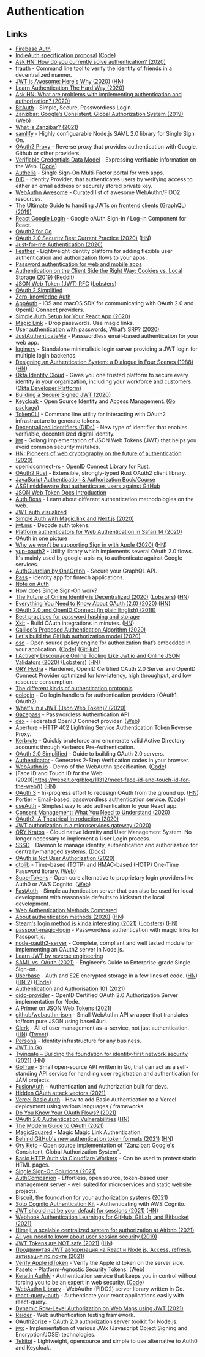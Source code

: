 # Authentication

## Links

- [Firebase Auth](https://firebase.google.com/docs/auth)
- [IndieAuth specification proposal](https://indieauth.spec.indieweb.org/) ([Code](https://github.com/indieweb/indieauth))
- [Ask HN: How do you currently solve authentication? (2020)](https://news.ycombinator.com/item?id=22157166)
- [frauth](https://github.com/jamesmunns/frauth) - Command line tool to verify the identity of friends in a decentralized manner.
- [JWT is Awesome: Here's Why (2020)](https://thehftguy.com/2020/02/18/jwt-is-awesome-heres-why/) ([HN](https://news.ycombinator.com/item?id=22354534))
- [Learn Authentication The Hard Way (2020)](https://www.andrew-best.com/posts/learn-auth-the-hard-way-part-one/)
- [Ask HN: What are problems with implementing authentication and authorization? (2020)](https://news.ycombinator.com/item?id=22512786)
- [BitAuth](https://bitauth.com/) - Simple, Secure, Passwordless Login.
- [Zanzibar: Google’s Consistent, Global Authorization System (2019)](https://www.youtube.com/watch?v=mstZT431AeQ) ([Web](https://research.google/pubs/pub48190/))
- [What is Zanzibar? (2021)](https://authzed.com/blog/what-is-zanzibar/)
- [samlify](https://github.com/tngan/samlify) - Highly configuarable Node.js SAML 2.0 library for Single Sign On.
- [OAuth2 Proxy](https://github.com/oauth2-proxy/oauth2-proxy) - Reverse proxy that provides authentication with Google, Github or other providers.
- [Verifiable Credentials Data Model](https://w3c.github.io/vc-data-model/) - Expressing verifiable information on the Web. ([Code](https://github.com/w3c/vc-data-model))
- [Authelia](https://github.com/authelia/authelia) - Single Sign-On Multi-Factor portal for web apps.
- [DID](https://did.app/) - Identity Provider, that authenticates users by verifying access to either an email address or securely stored private key.
- [WebAuthn Awesome](https://github.com/herrjemand/awesome-webauthn) - Curated list of awesome WebAuthn/FIDO2 resources.
- [The Ultimate Guide to handling JWTs on frontend clients (GraphQL) (2019)](https://hasura.io/blog/best-practices-of-using-jwt-with-graphql/)
- [React Google Login](https://github.com/anthonyjgrove/react-google-login) - Google oAUth Sign-in / Log-in Component for React.
- [OAuth2 for Go](https://github.com/golang/oauth2)
- [OAuth 2.0 Security Best Current Practice (2020)](https://tools.ietf.org/html/draft-ietf-oauth-security-topics-15) ([HN](https://news.ycombinator.com/item?id=23080240))
- [Just-for-me Authentication (2020)](https://brianlovin.com/overthought/just-for-me-authentication)
- [Feather](https://feather.id/docs) - Lightweight identity platform for adding flexible user authentication and authorization flows to your apps.
- [Password authentication for web and mobile apps](https://dchest.com/authbook/)
- [Authentication on the Client Side the Right Way: Cookies vs. Local Storage (2019)](https://www.taniarascia.com/full-stack-cookies-localstorage-react-express/) ([Reddit](https://www.reddit.com/r/javascript/comments/gm2taz/authentication_on_the_client_side_the_right_way/))
- [JSON Web Token (JWT) RFC](https://tools.ietf.org/html/rfc7519) ([Lobsters](https://lobste.rs/s/a106ku/json_web_token_jwt_rfc))
- [OAuth 2 Simplified](https://aaronparecki.com/oauth-2-simplified/)
- [Zero-knowledge Auth](https://gist.github.com/ai/5e0a1975e2a0971c66232d33fd526dbf)
- [AppAuth](https://github.com/openid/AppAuth-iOS) - iOS and macOS SDK for communicating with OAuth 2.0 and OpenID Connect providers.
- [Simple Auth Setup for Your React App (2020)](https://arunoda.me/blog/simple-auth-setup-for-your-react-app)
- [Magic Link](https://magic.link/) - Drop passwords. Use magic links.
- [User authentication with passwords, What’s SRP? (2020)](https://www.cryptologie.net/article/503/user-authentication-with-passwords-whats-srp/)
- [JustAuthenticateMe](https://www.justauthenticate.me/) - Passwordless email-based authentication for your web app.
- [loginsrv](https://github.com/tarent/loginsrv) - Standalone minimalistic login server providing a JWT login for multiple login backends.
- [Designing an Authentication System: a Dialogue in Four Scenes (1988)](https://web.mit.edu/kerberos/dialogue.html) ([HN](https://news.ycombinator.com/item?id=23352856))
- [Okta Identity Cloud](https://www.okta.com/) - Gives you one trusted platform to secure every identity in your organization, including your workforce and customers. ([Okta Developer Platform](https://developer.okta.com/))
- [Building a Secure Signed JWT (2020)](https://fusionauth.io/learn/expert-advice/tokens/building-a-secure-jwt)
- [Keycloak](https://www.keycloak.org/) - Open Source Identity and Access Management. ([Go package](https://github.com/Nerzal/gocloak))
- [TokenCLI](https://github.com/imduffy15/token-cli) - Command line utility for interacting with OAuth2 infrastructure to generate tokens.
- [Decentralized Identifiers (DIDs)](https://www.w3.org/TR/did-core/) - New type of identifier that enables verifiable, decentralized digital identity.
- [jwt](https://github.com/ucarion/jwt) - Golang implementation of JSON Web Tokens (JWT) that helps you avoid common security mistakes.
- [HN: Pioneers of web cryptography on the future of authentication (2020)](https://news.ycombinator.com/item?id=23454954)
- [openidconnect-rs](https://github.com/ramosbugs/openidconnect-rs) - OpenID Connect Library for Rust.
- [OAuth2 Rust](https://github.com/ramosbugs/oauth2-rs) - Extensible, strongly-typed Rust OAuth2 client library.
- [JavaScript Authentication & Authorization Book/Course](https://gist.github.com/taniarascia/a2d35af43ce133de20ac0a8c72558fea)
- [ASGI middleware that authenticates users against GitHub](https://github.com/simonw/asgi-auth-github)
- [JSON Web Token Docs Introduction](https://jwt.io/introduction/)
- [Auth Boss](https://github.com/teesloane/Auth-Boss) - Learn about different authentication methodologies on the web.
- [JWT auth visualized](https://twitter.com/kamranahmedse/status/1273375903511465990)
- [Simple Auth with Magic.link and Next.js (2020)](https://vercel.com/blog/simple-auth-with-magic-link-and-nextjs)
- [jwt.ms](https://jwt.ms/) - Decode auth tokens.
- [Platform authenticators for Web Authentication in Safari 14 (2020)](https://dchest.com/2020/06/27/platform-authenticators-for-web-authentication-in-safari-14/)
- [OAuth in one picture](https://twitter.com/kamranahmedse/status/1276994010423361540)
- [Why we won’t be supporting Sign in with Apple (2020)](https://blog.anylist.com/2020/06/sign-in-with-apple/) ([HN](https://news.ycombinator.com/item?id=23681982))
- [yup-oauth2](https://github.com/dermesser/yup-oauth2) - Utility library which implements several OAuth 2.0 flows. It's mainly used by google-apis-rs, to authenticate against Google services.
- [AuthGuardian by OneGraph](https://www.onegraph.com/auth-guardian/) - Secure your GraphQL API.
- [Pass](https://getpass.app/) - Identity app for fintech applications.
- [Note on Auth](https://github.com/yoshuawuyts/notes/blob/master/computers/architecture/auth.md)
- [How does Single Sign-On work?](https://twitter.com/kamranahmedse/status/1280266408434302979)
- [The Future of Online Identity is Decentralized (2020)](https://yarmo.eu/post/future-online-identity-decentralized) ([Lobsters](https://lobste.rs/s/ckalve/future_online_identity_is_decentralized)) ([HN](https://news.ycombinator.com/item?id=23811568))
- [Everything You Need to Know About OAuth (2.0) (2020)](https://gravitational.com/blog/everything-you-need-to-know-about-oauth/) ([HN](https://news.ycombinator.com/item?id=23851870))
- [OAuth 2.0 and OpenID Connect (in plain English) (2018)](https://www.youtube.com/watch?v=996OiexHze0)
- [Best practices for password hashing and storage](https://tools.ietf.org/html/draft-ietf-kitten-password-storage-00)
- [Xkit](https://xkit.co/) - Build OAuth integrations in minutes. ([HN](https://news.ycombinator.com/item?id=24121290))
- [Galileo's Proposed Authentication Algorithm (2020)](https://berthub.eu/articles/posts/galileos-authentication-algorithm-part-1/)
- [Let's build the GitHub authorization model (2020)](https://www.osohq.com/post/building-the-github-authorization-model-using-oso)
- [oso](https://www.osohq.com/) - Open source policy engine for authorization that’s embedded in your application. ([Code](https://github.com/osohq/oso)) ([GitHub](https://github.com/osohq))
- [I Actively Discourage Online Tooling Like Jwt.io and Online JSON Validators (2020)](https://www.jvt.me/posts/2020/09/01/against-online-tooling/) ([Lobsters](https://lobste.rs/s/jxlr73/why_i_actively_discourage_online_tooling)) ([HN](https://news.ycombinator.com/item?id=24352360))
- [ORY Hydra](https://github.com/ory/hydra) - Hardened, OpenID Certified OAuth 2.0 Server and OpenID Connect Provider optimized for low-latency, high throughput, and low resource consumption.
- [The different kinds of authentication protocols](https://www.devever.net/~hl/auth)
- [gologin](https://github.com/dghubble/gologin) - Go login handlers for authentication providers (OAuth1, OAuth2).
- [What's in a JWT (Json Web Token)? (2020)](https://loige.co/whats-in-a-jwt/)
- [Gazepass](https://gazepass.com/) - Passwordless Authentication API.
- [dex](https://github.com/dexidp/dex) - Federated OpenID Connect provider. ([Web](https://dexidp.io/))
- [Aperture](https://github.com/lightninglabs/aperture) - HTTP 402 Lightning Service Authentication Token Reverse Proxy.
- [Kerbrute](https://github.com/ropnop/kerbrute) - Quickly bruteforce and enumerate valid Active Directory accounts through Kerberos Pre-Authentication.
- [OAuth 2.0 Simplified](https://oauth2simplified.com/) - Guide to building OAuth 2.0 servers.
- [Authenticator](https://github.com/Authenticator-Extension/Authenticator) - Generates 2-Step Verification codes in your browser.
- [WebAuthn.io](https://webauthn.io/) - Demo of the WebAuthn specification. ([Code](https://github.com/duo-labs/webauthn.io))
- [Face ID and Touch ID for the Web (2020)]https://webkit.org/blog/11312/meet-face-id-and-touch-id-for-the-web/() ([HN](https://news.ycombinator.com/item?id=24829565))
- [OAuth 3](https://oauth.net/3/) - In-progress effort to redesign OAuth from the ground up. ([HN](https://news.ycombinator.com/item?id=24855750))
- [Portier](https://portier.github.io/) - Email-based, passwordless authentication service. ([Code](https://github.com/portier/portier.github.io))
- [useAuth](https://github.com/Swizec/useAuth) - Simplest way to add authentication to your React app.
- [Consent Management: What You Need to Understand (2020)](https://auth0.com/blog/what-you-need-to-understand-about-consent-management/)
- [OAuth2: A Theatrical Introduction (2020)](https://tech.lightspeedhq.com/oauth2-a-theatrical-introduction/)
- [JWT authorization in a microservices gateway (2020)](https://fusionauth.io/blog/2020/11/12/jwt-authorization-microservices-gateway/)
- [ORY Kratos](https://github.com/ory/kratos) - Cloud native Identity and User Management System. No longer necessary to implement a User Login process.
- [SSSD](https://github.com/SSSD/sssd) - Daemon to manage identity, authentication and authorization for centrally-managed systems. ([Docs](https://sssd.io/))
- [OAuth is Not User Authorization (2020)](https://www.scottbrady91.com/OAuth/OAuth-is-Not-User-Authorization)
- [otplib](https://github.com/yeojz/otplib) - Time-based (TOTP) and HMAC-based (HOTP) One-Time Password library. ([Web](https://otplib.yeojz.dev/))
- [SuperTokens](https://github.com/supertokens/supertokens-core) - Open core alternative to proprietary login providers like Auth0 or AWS Cognito. ([Web](https://supertokens.io/))
- [FastAuth](https://github.com/flatfeestack/fastauth) - Simple authentication server that can also be used for local development with reasonable defaults to kickstart the local development.
- [Web Authentication Methods Compared](https://testdriven.io/blog/web-authentication-methods/)
- [About authentication methods (2020)](https://marlam.de/msmtp/news/about-authentication/) ([HN](https://news.ycombinator.com/item?id=25594693))
- [Steam's login method is kinda interesting (2021)](https://owlspace.xyz/cybersec/steam-login/) ([Lobsters](https://lobste.rs/s/rfpblh/steam_s_login_method_is_kinda_interesting)) ([HN](https://news.ycombinator.com/item?id=25730145))
- [passport-magic-login](https://github.com/mxstbr/passport-magic-login) - Passwordless authentication with magic links for Passport.js.
- [node-oauth2-server](https://github.com/oauthjs/node-oauth2-server) - Complete, compliant and well tested module for implementing an OAuth2 server in Node.js.
- [Learn JWT by reverse engineering](https://github.com/gitcommitshow/auth-jwt)
- [SAML vs. OAuth (2021)](https://ossoapp.com/blog/saml-vs-oauth/) - Engineer’s Guide to Enterprise-grade Single Sign-on.
- [Userbase](https://userbase.com/) - Auth and E2E encrypted storage in a few lines of code. ([HN](https://news.ycombinator.com/item?id=22145168)) ([HN 2](https://news.ycombinator.com/item?id=25869472)) ([Code](https://github.com/encrypted-dev/userbase))
- [Authentication and Authorisation 101 (2021)](https://dev.to/charlottebrf_99/authentication-and-authorisation-101-143e)
- [oidc-provider](https://github.com/panva/node-oidc-provider) - OpenID Certified OAuth 2.0 Authorization Server implementation for Node.
- [A Primer on JSON Web Tokens (2021)](https://pspdfkit.com/blog/2021/a-primer-on-json-web-tokens/)
- [github/webauthn-json](https://github.com/github/webauthn-json) - Small WebAuthn API wrapper that translates to/from pure JSON using base64url.
- [Clerk](https://clerk.dev/) - All of user management as-a-service, not just authentication. ([HN](https://news.ycombinator.com/item?id=26069621)) ([Tweet](https://twitter.com/tweetsbycolin/status/1358873005447909378))
- [Persona](https://withpersona.com/) - Identity infrastructure for any business.
- [JWT in Go](https://github.com/kataras/jwt)
- [Twingate – Building the foundation for identity-first network security (2021)](https://www.twingate.com/blog/introducing-identity-first-networking/) ([HN](https://news.ycombinator.com/item?id=26253196))
- [GoTrue](https://github.com/netlify/gotrue) - Small open-source API written in Go, that can act as a self-standing API service for handling user registration and authentication for JAM projects.
- [FusionAuth](https://fusionauth.io/) - Authentication and Authorization built for devs.
- [Hidden OAuth attack vectors (2021)](https://portswigger.net/research/hidden-oauth-attack-vectors)
- [Vercel Basic Auth](https://github.com/flawyte/vercel-basic-auth) - How to add Basic Authentication to a Vercel deployment using various languages / frameworks.
- [Do You Know Your OAuth Flows? (2021)](https://medium.com/cloud-security/do-you-know-your-oauth-flows-137fb01b45f8)
- [OAuth 2.0 Authentication Vulnerabilities](https://portswigger.net/web-security/oauth) ([HN](https://news.ycombinator.com/item?id=26603259))
- [The Modern Guide to OAuth (2021)](https://fusionauth.io/learn/expert-advice/oauth/modern-guide-to-oauth/)
- [MagicSquared](https://magicsquared.net/) - Magic Magic Link Authentication.
- [Behind GitHub's new authentication token formats (2021)](https://github.blog/2021-04-05-behind-githubs-new-authentication-token-formats/) ([HN](https://news.ycombinator.com/item?id=26701149))
- [Ory Keto](https://github.com/ory/keto) - Open source implementation of "Zanzibar: Google's Consistent, Global Authorization System".
- [Basic HTTP Auth via Cloudflare Workers](https://github.com/dommmel/cloudflare-workers-basic-auth) - Can be used to protect static HTML pages.
- [Single Sign-On Solutions (2021)](https://www.reddit.com/r/selfhosted/comments/mu9gsm/single_signon_solutions/)
- [AuthCompanion](https://github.com/pmprosociety/authcompanion) - Effortless, open source, token-based user management server - well suited for microservices and static website projects.
- [Biscuit, the foundation for your authorization systems (2021)](https://www.clever-cloud.com/blog/engineering/2021/04/12/introduction-to-biscuit/)
- [Soto Cognito Authentication Kit](https://github.com/soto-project/soto-cognito-authentication-kit) - Authenticating with AWS Cognito.
- [JWT should not be your default for sessions (2021)](https://evertpot.com/jwt-is-a-bad-default/) ([HN](https://news.ycombinator.com/item?id=27136539))
- [Webhook Authentication Learnings for GitHub, GitLab, and Bitbucket (2021)](https://releasehub.com/blog/webhook-authentication-learnings)
- [Himeji: a scalable centralized system for authorization at Airbnb (2021)](https://medium.com/airbnb-engineering/himeji-a-scalable-centralized-system-for-authorization-at-airbnb-341664924574)
- [All you need to know about user session security (2019)](https://medium.com/hackernoon/all-you-need-to-know-about-user-session-security-ee5245e6bdad)
- [JWT Tokens are NOT safe (2021)](https://redislabs.com/blog/json-web-tokens-jwt-are-dangerous-for-user-sessions/) ([HN](https://news.ycombinator.com/item?id=27625822))
- [Продвинутая JWT авторизация на React и Node js. Access, refresh, активация по почте (2021)](https://www.youtube.com/watch?v=fN25fMQZ2v0)
- [Verify Apple idToken](https://github.com/stefan-prokop-cz/verify-apple-id-token) - Verify the Apple id token on the server side.
- [Paseto](https://github.com/paragonie/paseto) - Platform-Agnostic Security Tokens. ([Web](https://paseto.io/))
- [Keratin AuthN](https://keratin.tech/) - Authentication service that keeps you in control without forcing you to be an expert in web security. ([Code](https://github.com/keratin/authn-server))
- [WebAuthn Library](https://github.com/duo-labs/webauthn) - WebAuthn (FIDO2) server library written in Go.
- [react-query-auth](https://github.com/alan2207/react-query-auth) - Authenticate your react applications easily with react-query.
- [Dynamic Row-Level Authorization on Web Maps using JWT (2021)](https://www.dimetric.io/post/dynamic-row-level-authorization-on-web-maps-using-jwt)
- [Raider](https://github.com/DigeeX/raider) - Web authentication testing framework.
- [OAuth2orize](https://github.com/jaredhanson/oauth2orize) - OAuth 2.0 authorization server toolkit for Node.js.
- [jwx](https://github.com/lestrrat-go/jwx) - Implementation of various JWx (Javascript Object Signing and Encryption/JOSE) technologies.
- [Tekitoi](https://github.com/jdrouet/tekitoi) - Lightweight, opensource and simple to use alternative to Auth0 and Keycloak.
